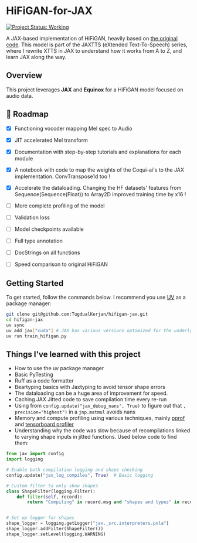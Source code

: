 # HiFiGAN-for-JAX

[![Project Status: Working](https://img.shields.io/badge/status-working-brightgreen.svg)](https://tugdual.fr/HiFiGAN-for-JAX/)

A JAX-based implementation of HiFiGAN, heavily based on [the original code](https://github.com/jik876/hifi-gan). This model is part of the JAXTTS (eXtended Text-To-Speech) series, where I rewrite XTTS in JAX to understand how it works from A to Z, and learn JAX along the way.

## Overview

This project leverages **JAX** and **Equinox** for a HiFiGAN model focused on audio data.

## 🚗 Roadmap

- [x] Functioning vocoder mapping Mel spec to Audio
- [x] JIT accelerated Mel transform
- [x] Documentation with step-by-step tutorials and explanations for each module
- [x] A notebook with code to map the weights of the Coqui-ai's to the JAX implementation. ConvTranspose1d too !
- [x] Accelerate the dataloading. Changing the HF datasets' features from Sequence(Sequence(Float)) to Array2D improved training time by x16 !
- [ ] More complete profiling of the model
- [ ] Validation loss
- [ ] Model checkpoints available
- [ ] Full type annotation
- [ ] DocStrings on all functions
- [ ] Speed comparison to original HiFiGAN


## Getting Started

To get started, follow the commands below. I recommend you use [UV](https://docs.astral.sh/uv/) as a package manager: 

```bash
git clone git@github.com:TugdualKerjan/hifigan-jax.git
cd hifigan-jax
uv sync
uv add jax["cuda"] # JAX has various versions optimized for the underlying architecture
uv run train_hifigan.py
```

## Things I've learned with this project

- How to use the uv package manager
- Basic PyTesting
- Ruff as a code formatter
- Beartyping basics with Jaxtyping to avoid tensor shape errors
- The dataloading can be a huge area of improvement for speed.
- Caching JAX Jitted code to save compilation time every re-run
- Using from `config.update("jax_debug_nans", True)` to figure out that `, precision="highest")` in a `jnp.matmul` avoids nans
- Memory and compute profiling using various techniques, mainly [pprof](https://github.com/google/pprof) and [tensorboard profiler](https://www.tensorflow.org/tensorboard/tensorboard_profiling_keras)
- Understanding why the code was slow because of recompilations linked to varying shape inputs in jitted functions. Used below code to find them:

```python
from jax import config
import logging

# Enable both compilation logging and shape checking
config.update("jax_log_compiles", True)  # Basic logging

# Custom filter to only show shapes
class ShapeFilter(logging.Filter):
    def filter(self, record):
        return "Compiling" in record.msg and "shapes and types" in record.msg


# Set up logger for shapes
shape_logger = logging.getLogger("jax._src.interpreters.pxla")
shape_logger.addFilter(ShapeFilter())
shape_logger.setLevel(logging.WARNING)
```
